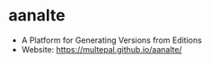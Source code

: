 # aanalte
* A Platform for Generating Versions from Editions
* Website: https://multepal.github.io/aanalte/
